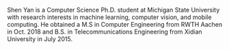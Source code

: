 Shen Yan is a Computer Science Ph.D. student at Michigan State University
with research interests in machine learning, computer vision, and mobile computing.
He obtained a M.S in Computer Engineering from RWTH Aachen in Oct. 2018 and B.S. in Telecommunications Engineering
from Xidian University in July 2015.

